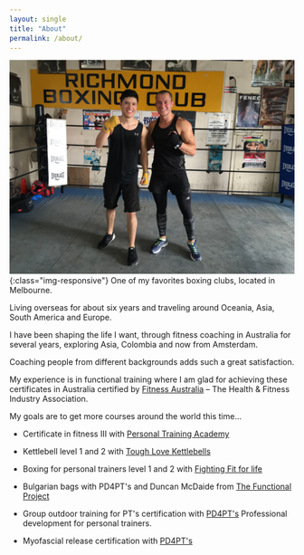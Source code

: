 ```yaml
---
layout: single
title: "About"
permalink: /about/
---
```


![Richmond Boxing Club](/assets/images/RichmondBoxing20160820.jpg){:class="img-responsive"}
One of my favorites boxing clubs, located in Melbourne.

Living overseas for about six years and traveling around Oceania, Asia, South America and Europe.

I have been shaping the life I want, through fitness coaching in Australia
for several years, exploring Asia, Colombia and now from Amsterdam.

Coaching people from different backgrounds adds such a great satisfaction.

My experience is in functional training where I am glad for achieving these certificates in Australia certified by [Fitness Australia][fitness-au] – The Health & Fitness Industry Association.

My goals are to get more courses around the world this time...

* Certificate in fitness III with [Personal Training Academy][ptacademy]

* Kettlebell level 1 and 2 with [Tough Love Kettlebells][toughlove-kb]

* Boxing for personal trainers level 1 and 2 with [Fighting Fit for life][fight-life]

* Bulgarian bags with PD4PT's and Duncan McDaide from [The Functional Project][bulgarian-bag]

* Group outdoor training for PT's certification with [PD4PT's][pd4pts] Professional development for personal trainers.

* Myofascial release certification with [PD4PT's][pd4pts]

[toughlove-kb]: https://www.toughlovekettlebells.com.au/
[fitness-au]:   https://fitness.org.au/
[ptacademy]:    https://www.ptacademy.edu.au/
[fight-life]:   http://fightingfitforlife.com.au/
[bulgarian-bag]:https://www.thefunctionalproject.com.au
[pd4pts]:       https://www.pd4pts.com.au/
